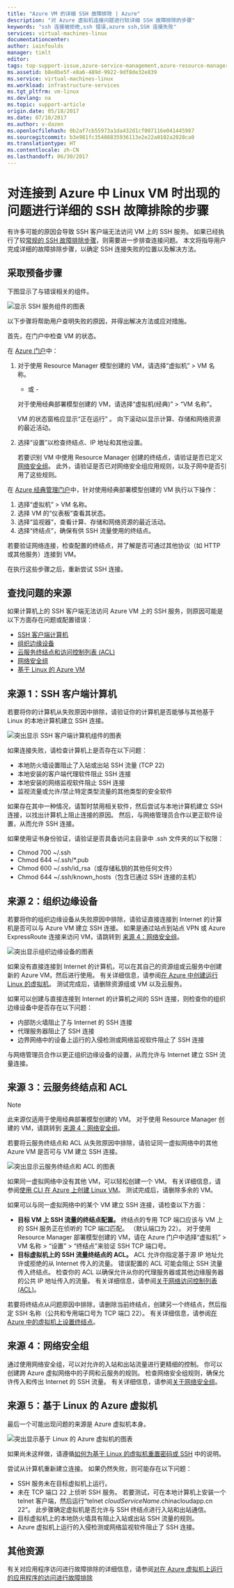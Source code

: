 ```yaml
---
title: "Azure VM 的详细 SSH 故障排除 | Azure"
description: "对 Azure 虚拟机连接问题进行较详细 SSH 故障排除的步骤"
keywords: "ssh 连接被拒绝,ssh 错误,azure ssh,SSH 连接失败"
services: virtual-machines-linux
documentationcenter: 
author: iainfoulds
manager: timlt
editor: 
tags: top-support-issue,azure-service-management,azure-resource-manager
ms.assetid: b8e8be5f-e8a6-489d-9922-9df8de32e839
ms.service: virtual-machines-linux
ms.workload: infrastructure-services
ms.tgt_pltfrm: vm-linux
ms.devlang: na
ms.topic: support-article
origin.date: 05/18/2017
ms.date: 07/10/2017
ms.author: v-dazen
ms.openlocfilehash: 0b2af7cb55973a1da432d1cf007116e041445987
ms.sourcegitcommit: b3e981fc35408835936113e2e22a0102a2028ca0
ms.translationtype: HT
ms.contentlocale: zh-CN
ms.lasthandoff: 06/30/2017
---
```

# 对连接到 Azure 中 Linux VM 时出现的问题进行详细的 SSH 故障排除的步骤
<a id="detailed-ssh-troubleshooting-steps-for-issues-connecting-to-a-linux-vm-in-azure" class="xliff"></a>
有许多可能的原因会导致 SSH 客户端无法访问 VM 上的 SSH 服务。 如果已经执行了较[常规的 SSH 故障排除步骤](troubleshoot-ssh-connection.md)，则需要进一步排查连接问题。 本文将指导用户完成详细的故障排除步骤，以确定 SSH 连接失败的位置以及解决方法。

## 采取预备步骤
<a id="take-preliminary-steps" class="xliff"></a>
下图显示了与错误相关的组件。

![显示 SSH 服务组件的图表](./media/detailed-troubleshoot-ssh-connection/ssh-tshoot1.png)

以下步骤将帮助用户查明失败的原因，并得出解决方法或应对措施。

首先，在门户中检查 VM 的状态。

在 [Azure 门户](https://portal.azure.cn)中：

1. 对于使用 Resource Manager 模型创建的 VM，请选择“虚拟机” >  VM 名称。

    - 或 -

    对于使用经典部署模型创建的 VM，请选择“虚拟机(经典)” > “VM 名称”。

    VM 的状态窗格应显示“正在运行” 。 向下滚动以显示计算、存储和网络资源的最近活动。

2. 选择“设置”以检查终结点、IP 地址和其他设置。

    若要识别 VM 中使用 Resource Manager 创建的终结点，请验证是否已定义[网络安全组](../../virtual-network/virtual-networks-nsg.md)。 此外，请验证是否已对网络安全组应用规则，以及子网中是否引用了这些规则。

在 [Azure 经典管理门户](https://manage.windowsazure.cn)中，针对使用经典部署模型创建的 VM 执行以下操作：

1. 选择“虚拟机” >  VM 名称。
2. 选择 VM 的“仪表板”查看其状态。
3. 选择“监视器”，查看计算、存储和网络资源的最近活动。
4. 选择“终结点”，确保有供 SSH 流量使用的终结点。

若要验证网络连接，检查配置的终结点，并了解是否可通过其他协议（如 HTTP 或其他服务）连接到 VM。

在执行这些步骤之后，重新尝试 SSH 连接。

## 查找问题的来源
<a id="find-the-source-of-the-issue" class="xliff"></a>
如果计算机上的 SSH 客户端无法访问 Azure VM 上的 SSH 服务，则原因可能是以下方面存在问题或配置错误：

* [SSH 客户端计算机](#source-1-ssh-client-computer)
* [组织边缘设备](#source-2-organization-edge-device)
* [云服务终结点和访问控制列表 (ACL)](#source-3-cloud-service-endpoint-and-acl)
* [网络安全组](#source-4-network-security-groups)
* [基于 Linux 的 Azure VM](#source-5-linux-based-azure-virtual-machine)

## 来源 1：SSH 客户端计算机
<a id="source-1-ssh-client-computer" class="xliff"></a>
若要将你的计算机从失败原因中排除，请验证你的计算机是否能够与其他基于 Linux 的本地计算机建立 SSH 连接。

![突出显示 SSH 客户端计算机组件的图表](./media/detailed-troubleshoot-ssh-connection/ssh-tshoot2.png)

如果连接失败，请检查计算机上是否存在以下问题：

* 本地防火墙设置阻止了入站或出站 SSH 流量 (TCP 22)
* 本地安装的客户端代理软件阻止 SSH 连接
* 本地安装的网络监视软件阻止 SSH 连接
* 监视流量或允许/禁止特定类型流量的其他类型的安全软件

如果存在其中一种情况，请暂时禁用相关软件，然后尝试与本地计算机建立 SSH 连接，以找出计算机上阻止连接的原因。 然后，与网络管理员合作以更正软件设置，从而允许 SSH 连接。

如果使用证书身份验证，请验证是否具备访问主目录中 .ssh 文件夹的以下权限：

* Chmod 700 ~/.ssh
* Chmod 644 ~/.ssh/\*.pub
* Chmod 600 ~/.ssh/id_rsa（或存储私钥的其他任何文件）
* Chmod 644 ~/.ssh/known_hosts（包含已通过 SSH 连接的主机）

## 来源 2：组织边缘设备
<a id="source-2-organization-edge-device" class="xliff"></a>
若要将你的组织边缘设备从失败原因中排除，请验证直接连接到 Internet 的计算机是否可以与 Azure VM 建立 SSH 连接。 如果是通过站点到站点 VPN 或 Azure ExpressRoute 连接来访问 VM，请跳转到 [来源 4：网络安全组](#nsg)。

![突出显示组织边缘设备的图表](./media/detailed-troubleshoot-ssh-connection/ssh-tshoot3.png)

如果没有直接连接到 Internet 的计算机，可以在其自己的资源组或云服务中创建新的 Azure VM，然后进行使用。 有关详细信息，请参阅[在 Azure 中创建运行 Linux 的虚拟机](quick-create-cli.md)。 测试完成后，请删除资源组或 VM 以及云服务。

如果可以创建与直接连接到 Internet 的计算机之间的 SSH 连接，则检查你的组织边缘设备中是否存在以下问题：

* 内部防火墙阻止了与 Internet 的 SSH 连接
* 代理服务器阻止了 SSH 连接
* 边界网络中的设备上运行的入侵检测或网络监视软件阻止了 SSH 连接

与网络管理员合作以更正组织边缘设备的设置，从而允许与 Internet 建立 SSH 流量连接。

## 来源 3：云服务终结点和 ACL
<a id="source-3-cloud-service-endpoint-and-acl" class="xliff"></a>
> [!NOTE]
> 此来源仅适用于使用经典部署模型创建的 VM。 对于使用 Resource Manager 创建的 VM，请跳转到 [来源 4：网络安全组](#nsg)。

若要将云服务终结点和 ACL 从失败原因中排除，请验证同一虚拟网络中的其他 Azure VM 是否可与 VM 建立 SSH 连接。

![突出显示云服务终结点和 ACL 的图表](./media/detailed-troubleshoot-ssh-connection/ssh-tshoot4.png)

如果同一虚拟网络中没有其他 VM，可以轻松创建一个 VM。 有关详细信息，请参阅[使用 CLI 在 Azure 上创建 Linux VM](quick-create-cli.md)。 测试完成后，请删除多余的 VM。

如果可以与同一虚拟网络中的某个 VM 建立 SSH 连接，请检查以下方面：

* **目标 VM 上 SSH 流量的终结点配置。** 终结点的专用 TCP 端口应该与 VM 上的 SSH 服务正在侦听的 TCP 端口匹配。 （默认端口为 22）。 对于使用 Resource Manager 部署模型创建的 VM，请在 Azure 门户中选择“虚拟机” >  VM 名称 > “设置” > “终结点”来验证 SSH TCP 端口号。
* **目标虚拟机上的 SSH 流量终结点的 ACL。** ACL 允许你指定基于源 IP 地址允许或拒绝的从 Internet 传入的流量。 错误配置的 ACL 可能会阻止 SSH 流量传入终结点。 检查你的 ACL 以确保允许从你的代理服务器或其他边缘服务器的公共 IP 地址传入的流量。 有关详细信息，请参阅[关于网络访问控制列表 (ACL)](../../virtual-network/virtual-networks-acl.md)。

若要将终结点从问题原因中排除，请删除当前终结点，创建另一个终结点，然后指定 SSH 名称（公共和专用端口号为 TCP 端口 22）。 有关详细信息，请参阅[在 Azure 中的虚拟机上设置终结点](../windows/classic/setup-endpoints.md?toc=%2fvirtual-machines%2fwindows%2fclassic%2ftoc.json)。

<a id="nsg"></a>

## 来源 4：网络安全组
<a id="source-4-network-security-groups" class="xliff"></a>
通过使用网络安全组，可以对允许的入站和出站流量进行更精细的控制。 你可以创建跨 Azure 虚拟网络中的子网和云服务的规则。 检查网络安全组规则，确保允许传入和传出 Internet 的 SSH 流量。
有关详细信息，请参阅[关于网络安全组](../../virtual-network/virtual-networks-nsg.md)。

## 来源 5：基于 Linux 的 Azure 虚拟机
<a id="source-5-linux-based-azure-virtual-machine" class="xliff"></a>
最后一个可能出现问题的来源是 Azure 虚拟机本身。

![突出显示基于 Linux 的 Azure 虚拟机的图表](./media/detailed-troubleshoot-ssh-connection/ssh-tshoot5.png)

如果尚未这样做，请遵循[如何为基于 Linux 的虚拟机重置密码或 SSH](classic/reset-access.md?toc=%2fvirtual-machines%2flinux%2fclassic%2ftoc.json) 中的说明。

尝试从计算机重新建立连接。 如果仍然失败，则可能存在以下问题：

* SSH 服务未在目标虚拟机上运行。
* 未在 TCP 端口 22 上侦听 SSH 服务。 若要测试，可在本地计算机上安装一个 telnet 客户端，然后运行“telnet *cloudServiceName*.chinacloudapp.cn 22”。 此步骤确定虚拟机是否允许与 SSH 终结点进行入站和出站通信。
* 目标虚拟机上的本地防火墙具有阻止入站或出站 SSH 流量的规则。
* Azure 虚拟机上运行的入侵检测或网络监视软件阻止了 SSH 连接。

## 其他资源
<a id="additional-resources" class="xliff"></a>
有关对应用程序访问进行故障排除的详细信息，请参阅[对在 Azure 虚拟机上运行的应用程序的访问进行故障排除](troubleshoot-app-connection.md)

